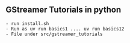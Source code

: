 ## GStreamer Tutorials in python
    - run install.sh
    - Run as uv run basics1 .... uv run basics12
    - File under src/gstreamer_tutorials

